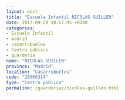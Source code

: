 ```yaml
---
layout: post
title: "Escuela Infantil NICOLAS GUILLEN"
date: 2017-09-20 20:57:05 +0200
categories:
- Escuela Infantil
- madrid
- casarrubuelos
- Centro público
- guarderia
name: "NICOLAS GUILLEN"
province: "Madrid"
location: "Casarrubuelos"
code: "28066314"
type: "Centro público"
permalink: /guarderias/nicolas-guillen.html
---
```

